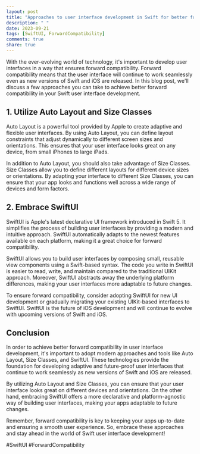 ```yaml
---
layout: post
title: "Approaches to user interface development in Swift for better forward compatibility"
description: " "
date: 2023-09-21
tags: [SwiftUI, ForwardCompatibility]
comments: true
share: true
---
```


With the ever-evolving world of technology, it's important to develop user interfaces in a way that ensures forward compatibility. Forward compatibility means that the user interface will continue to work seamlessly even as new versions of Swift and iOS are released. In this blog post, we'll discuss a few approaches you can take to achieve better forward compatibility in your Swift user interface development.

## 1. Utilize Auto Layout and Size Classes

Auto Layout is a powerful tool provided by Apple to create adaptive and flexible user interfaces. By using Auto Layout, you can define layout constraints that adjust dynamically to different screen sizes and orientations. This ensures that your user interface looks great on any device, from small iPhones to large iPads.

In addition to Auto Layout, you should also take advantage of Size Classes. Size Classes allow you to define different layouts for different device sizes or orientations. By adapting your interface to different Size Classes, you can ensure that your app looks and functions well across a wide range of devices and form factors.

## 2. Embrace SwiftUI

SwiftUI is Apple's latest declarative UI framework introduced in Swift 5. It simplifies the process of building user interfaces by providing a modern and intuitive approach. SwiftUI automatically adapts to the newest features available on each platform, making it a great choice for forward compatibility.

SwiftUI allows you to build user interfaces by composing small, reusable view components using a Swift-based syntax. The code you write in SwiftUI is easier to read, write, and maintain compared to the traditional UIKit approach. Moreover, SwiftUI abstracts away the underlying platform differences, making your user interfaces more adaptable to future changes.

To ensure forward compatibility, consider adopting SwiftUI for new UI development or gradually migrating your existing UIKit-based interfaces to SwiftUI. SwiftUI is the future of iOS development and will continue to evolve with upcoming versions of Swift and iOS.

## Conclusion

In order to achieve better forward compatibility in user interface development, it's important to adopt modern approaches and tools like Auto Layout, Size Classes, and SwiftUI. These technologies provide the foundation for developing adaptive and future-proof user interfaces that continue to work seamlessly as new versions of Swift and iOS are released.

By utilizing Auto Layout and Size Classes, you can ensure that your user interface looks great on different devices and orientations. On the other hand, embracing SwiftUI offers a more declarative and platform-agnostic way of building user interfaces, making your apps adaptable to future changes.

Remember, forward compatibility is key to keeping your apps up-to-date and ensuring a smooth user experience. So, embrace these approaches and stay ahead in the world of Swift user interface development!

\#SwiftUI #ForwardCompatibility